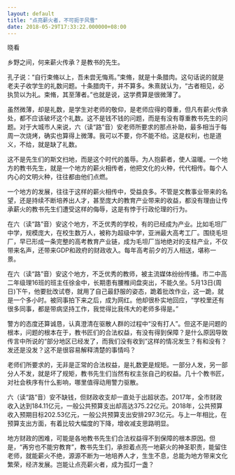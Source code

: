 ```yaml
---
layout: default
title: "点亮薪火者，不可扼于风雪"
date: 2018-05-29T17:33:22.000000+08:00
---
```


晓看

乡野之间，何来薪火传承？是教书的先生。

孔子说：“自行束脩以上，吾未尝无悔焉。”束脩，就是十条腊肉。这句话说的就是老夫子收学生的礼数问题。十条腊肉干，并不算多。朱熹就认为，“古者相见，必执贽以为礼。束脩，其至薄者。”也就是说，这学费算是很微薄了。

虽然微薄，却是礼数，是学生对老师的敬仰，是老师应得的尊重，但凡有薪火传承处，都不应该破坏这个礼数。这不是钱不钱的问题，而是有没有尊重教书先生的问题。对于大城市人来说，六（读“路”音）安老师所要求的那点补助，最多相当于每周一次烧烤，确实也算得上微薄。我可以不要，你不能不给。这是权利，也是道义，不给，就是缺了礼数。

这不是先生们的斯文扫地，而是这个时代的羞辱。为人抱薪者，使人温暖。一个地方的教书先生，就是一个地方的薪火相传者，他把文化的火种，代代相传。每个人内心的文明火种，往往都由他们点燃。

一个地方的发展，往往于这样的薪火相传中，受益良多。不管是文教事业带来的名望，还是持续不断培养出人才，甚至庞大的教育产业带来的收益，都没有理由让传承薪火的教书先生们遭受这样的侮辱，这是有悖于行政伦理的行为。

在六（读“路”音）安这个地方，不乏优秀的学校，有的已经成为产业。比如毛坦厂中学，规模庞大，在校生数万人，被称为超级中学，亚洲最大高考工厂。围绕毛坦厂，早已形成一条完整的高考教育产业链，成为毛坦厂当地绝对的支柱产业，不仅带来名声，还带来GDP和政府的财政收入。每年高考前夕的万人相送，堪称一景。

在六（读“路”音）安这个地方，不乏优秀的教师，被主流媒体纷纷传播。市二中高二年级理16班的班主任徐金中，长期患有腰椎间盘突出，不能久坐。5月13日(周日)下午，他要批改试卷，就用了自己最舒服的姿态，跪着批改作业，这一跪，就是一个多小时。被同事拍下来之后，成为网红。他却很朴实地回应，“学校里还有很多同事，都是带病坚持工作，我觉得比我伟大的老师多得是。”

警方的态度还算诚恳，认真澄清在驱散人群的过程中“没有打人”。但这不是问题的根本，问题的根本在于，教书匠们的合法权益，有没有得到保障？是什么原因导致传言中所说的“部分地区已经发了，而我们没有收到”这样的情况发生？有和没有？发还是没发？这不是很容易解释清楚的事情吗？

老师们所要求的，无非是正常的合法权益，是礼数更是规矩。一部分人发，另一部分人不发，就是坏了规矩，教书先生们当然有权主张自己的权益。几十个教书匠，对社会秩序有什么影响，哪里值得动用警力驱散。

六（读“路”音）安不缺钱，但财政收支却一直处于出超状态。2017年，全市财政收入达到184.11亿元，一般公共预算支出却高达375.22亿元。2018年，公共预算收入预期目标202.53亿元，一般公共预算支出安排297.3亿元。与上一年相比，在预算支出方面，有着比较大幅度的下降，增收减支思路明显。

地方财政的困难，可能是各地教书先生们合法权益得不到保障的根本原因。但是，“再穷也不能穷教育”，教书先生们，承担着点亮一地薪火的神圣职责，能留住老师，就能薪火不绝，源源不断为一地培养人才，生生不息，总能为地方带来文化繁荣，经济发展。岂能让点亮薪火者，成为孤灯一盏？

